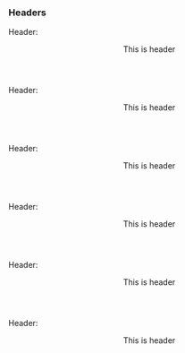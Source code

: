 ### Headers

Header:
    <Header color="#000" fontSize="2.25rem">This is header</Header>


Header:
    <Header color="#000" fontSize="1.875rem">This is header</Header>


Header:
    <Header color="#000" fontSize="1.5rem">This is header</Header>


Header:
    <Header color="#000" fontSize="1.125rem">This is header</Header>


Header:
    <Header color="#000" fontSize="0.875rem">This is header</Header>

Header:
    <Header color="#000" fontSize="0.75rem">This is header</Header>



